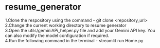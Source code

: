 # resume_generator
1.Clone the respository using the command - git clone <repository_url><br>
2.Change the current working directory to resume generator <br>
3.Open the utils/geminiAPi_helper.py file and add your Gemini API key. You can also modify the model configuration if required.<br>
4.Run the following command in the terminal - streamlit run Home.py<br>